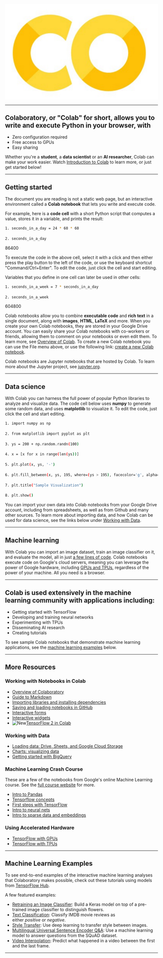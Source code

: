 ![Colaboratory logo](Colaboratory-logo.png)

---

## Colaboratory, or "Colab" for short, allows you to write and execute Python in your browser, with

-   Zero configuration required
-   Free access to GPUs
-   Easy sharing

Whether you're a **student**, a **data scientist** or an **AI researcher**, Colab can make your work easier. Watch [Introduction to Colab](https://www.youtube.com/watch?v=inN8seMm7UI) to learn more, or just get started below!

---

## Getting started

The document you are reading is not a static web page, but an interactive environment called a **Colab notebook** that lets you write and execute code.

For example, here is a **code cell** with a short Python script that computes a value, stores it in a variable, and prints the result:


```bash
1. seconds_in_a_day = 24 * 60 * 60

2. seconds_in_a_day
```
86400


To execute the code in the above cell, select it with a click and then either press the play button to the left of the code, or use the keyboard shortcut "Command/Ctrl+Enter". To edit the code, just click the cell and start editing.

Variables that you define in one cell can later be used in other cells:


```bash
1. seconds_in_a_week = 7 * seconds_in_a_day

2. seconds_in_a_week
```

604800


Colab notebooks allow you to combine **executable code** and **rich text** in a single document, along with **images**, **HTML**, **LaTeX** and more. When you create your own Colab notebooks, they are stored in your Google Drive account. You can easily share your Colab notebooks with co-workers or friends, allowing them to comment on your notebooks or even edit them. To learn more, see [Overview of Colab](https://colab.research.google.com/notebooks/basic_features_overview.ipynb). To create a new Colab notebook you can use the File menu above, or use the following link: [create a new Colab notebook](http://colab.research.google.com/#create=true).

Colab notebooks are Jupyter notebooks that are hosted by Colab. To learn more about the Jupyter project, see [jupyter.org](https://www.jupyter.org/).

---

## Data science

With Colab you can harness the full power of popular Python libraries to analyze and visualize data. The code cell below uses **numpy** to generate some random data, and uses **matplotlib** to visualize it. To edit the code, just click the cell and start editing.


```bash
1. import numpy as np

2. from matplotlib import pyplot as plt

3. ys = 200 + np.random.randn(100)

4. x = [x for x in range(len(ys))]

5. plt.plot(x, ys, '-')

6. plt.fill_between(x, ys, 195, where=(ys > 195), facecolor='g', alpha=0.6)

7. plt.title("Sample Visualization")

8. plt.show()
```


You can import your own data into Colab notebooks from your Google Drive account, including from spreadsheets, as well as from Github and many other sources. To learn more about importing data, and how Colab can be used for data science, see the links below under [Working with Data](https://colab.research.google.com/notebooks/intro.ipynb#working-with-data).

---

## Machine learning

With Colab you can import an image dataset, train an image classifier on it, and evaluate the model, all in just [a few lines of code](https://colab.research.google.com/github/tensorflow/docs/blob/master/site/en/tutorials/quickstart/beginner.ipynb). Colab notebooks execute code on Google's cloud servers, meaning you can leverage the power of Google hardware, including [GPUs and TPUs](https://colab.research.google.com/notebooks/intro.ipynb#using-accelerated-hardware), regardless of the power of your machine. All you need is a browser.

---

## Colab is used extensively in the machine learning community with applications including:

-   Getting started with TensorFlow
-   Developing and training neural networks
-   Experimenting with TPUs
-   Disseminating AI research
-   Creating tutorials

To see sample Colab notebooks that demonstrate machine learning applications, see the [machine learning examples](https://colab.research.google.com/notebooks/intro.ipynb#machine-learning-examples) below.

---

## More Resources

### Working with Notebooks in Colab

-   [Overview of Colaboratory](https://colab.research.google.com/notebooks/basic_features_overview.ipynb)
-   [Guide to Markdown](https://colab.research.google.com/notebooks/markdown_guide.ipynb)
-   [Importing libraries and installing dependencies](https://colab.research.google.com/notebooks/snippets/importing_libraries.ipynb)
-   [Saving and loading notebooks in GitHub](https://colab.research.google.com/github/googlecolab/colabtools/blob/master/notebooks/colab-github-demo.ipynb)
-   [Interactive forms](https://colab.research.google.com/notebooks/forms.ipynb)
-   [Interactive widgets](https://colab.research.google.com/notebooks/widgets.ipynb)
-   ![New](https://colab.research.google.com/img/new.png)[TensorFlow 2 in Colab](https://colab.research.google.com/notebooks/tensorflow_version.ipynb)

### Working with Data

-   [Loading data: Drive, Sheets, and Google Cloud Storage](https://colab.research.google.com/notebooks/io.ipynb)
-   [Charts: visualizing data](https://colab.research.google.com/notebooks/charts.ipynb)
-   [Getting started with BigQuery](https://colab.research.google.com/notebooks/bigquery.ipynb)

### Machine Learning Crash Course

These are a few of the notebooks from Google's online Machine Learning course. See the [full course website](https://developers.google.com/machine-learning/crash-course/) for more.

-   [Intro to Pandas](https://colab.research.google.com/notebooks/mlcc/intro_to_pandas.ipynb)
-   [Tensorflow concepts](https://colab.research.google.com/notebooks/mlcc/tensorflow_programming_concepts.ipynb)
-   [First steps with TensorFlow](https://colab.research.google.com/notebooks/mlcc/first_steps_with_tensor_flow.ipynb)
-   [Intro to neural nets](https://colab.research.google.com/notebooks/mlcc/intro_to_neural_nets.ipynb)
-   [Intro to sparse data and embeddings](https://colab.research.google.com/notebooks/mlcc/intro_to_sparse_data_and_embeddings.ipynb)

### Using Accelerated Hardware

-   [TensorFlow with GPUs](https://colab.research.google.com/notebooks/gpu.ipynb)
-   [TensorFlow with TPUs](https://colab.research.google.com/notebooks/tpu.ipynb)

---
## Machine Learning Examples

To see end-to-end examples of the interactive machine learning analyses that Colaboratory makes possible, check out these tutorials using models from [TensorFlow Hub](https://tfhub.dev/).

A few featured examples:

-   [Retraining an Image Classifier](https://tensorflow.org/hub/tutorials/tf2_image_retraining): Build a Keras model on top of a pre-trained image classifier to distinguish flowers.
-   [Text Classification](https://tensorflow.org/hub/tutorials/tf2_text_classification): Classify IMDB movie reviews as either *positive* or *negative*.
-   [Style Transfer](https://tensorflow.org/hub/tutorials/tf2_arbitrary_image_stylization): Use deep learning to transfer style between images.
-   [Multilingual Universal Sentence Encoder Q&A](https://tensorflow.org/hub/tutorials/retrieval_with_tf_hub_universal_encoder_qa): Use a machine learning model to answer questions from the SQuAD dataset.
-   [Video Interpolation](https://tensorflow.org/hub/tutorials/tweening_conv3d): Predict what happened in a video between the first and the last frame.

---
